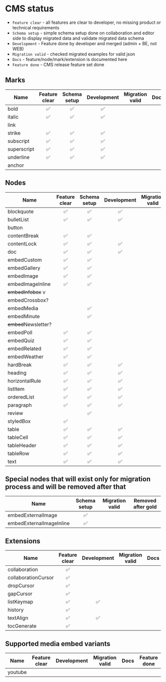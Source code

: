 # CMS status

- `Feature clear` - all features are clear to developer, no missing product or technical requirements
- `Schema setup` - simple schema setup done on collaboration and editor side to display migrated data and validate migrated data schema
- `Development` - Feature done by developer and merged (admin + BE, not WEB)
- `Migration valid` - checked migrated examples for valid json
- `Docs` - feature/node/mark/extension is documented here
- `Feature done` - CMS release feature set done

## Marks
| Name        | Feature clear | Schema setup | Development | Migration valid | Docs | Feature done |
|-------------|:-------------:|:------------:|:-----------:|:---------------:|------|:------------:|
| bold        |       ✅       |      ✅       |      ✅      |                 |      |              |
| italic      |       ✅       |      ✅       |      ✅      |                 |      |              |
| link        |               |              |             |                 |      |              |
| strike      |       ✅       |      ✅       |      ✅      |                 |      |              |
| subscript   |       ✅       |      ✅       |      ✅      |                 |      |              |
| superscript |       ✅       |      ✅       |      ✅      |                 |      |              |
| underline   |       ✅       |      ✅       |      ✅      |                 |      |              |
| anchor      |               |              |             |                 |      |              |

## Nodes
| Name                 | Feature clear | Schema setup | Development | Migration valid | Docs | Feature done |
|----------------------|:-------------:|:------------:|:-----------:|:---------------:|------|:------------:|
| blockquote           |       ✅       |      ✅       |      ✅      |                 |      |              |
| bulletList           |       ✅       |      ✅       |      ✅      |                 |      |              |
| button               |               |              |             |                 |      |              |
| contentBreak         |       ✅       |      ✅       |             |                 |      |              |
| contentLock          |       ✅       |      ✅       |      ✅      |                 |      |              |
| doc                  |       ✅       |      ✅       |      ✅      |                 |      |              |
| embedCustom          |       ✅       |      ✅       |             |                 |      |              |
| embedGallery         |       ✅       |      ✅       |             |                 |      |              |
| embedImage           |       ✅       |      ✅       |             |                 |      |              |
| embedImageInline     |       ✅       |      ✅       |             |                 |      |              |
| ~~embedInfobox~~ v   |               |              |             |                 |      |              |
| embedCrossbox?       |               |              |             |                 |      |              |
| embedMedia           |               |      ✅       |             |                 |      |              |
| embedMinute          |               |      ✅       |             |                 |      |              |
| ~~embed~~Newsletter? |               |              |             |                 |      |              |
| embedPoll            |       ✅       |      ✅       |             |                 |      |              |
| embedQuiz            |       ✅       |      ✅       |             |                 |      |              |
| embedRelated         |       ✅       |      ✅       |             |                 |      |              |
| embedWeather         |       ✅       |      ✅       |             |                 |      |              |
| hardBreak            |       ✅       |      ✅       |      ✅      |                 |      |              |
| heading              |       ✅       |      ✅       |      ✅      |                 |      |              |
| horizontalRule       |       ✅       |      ✅       |      ✅      |                 |      |              |
| listItem             |       ✅       |      ✅       |      ✅      |                 |      |              |
| orderedList          |       ✅       |      ✅       |      ✅      |                 |      |              |
| paragraph            |       ✅       |      ✅       |      ✅      |                 |      |              |
| review               |               |      ✅       |             |                 |      |              |
| styledBox            |       ✅       |              |             |                 |      |              |
| table                |       ✅       |      ✅       |      ✅      |                 |      |              |
| tableCell            |       ✅       |      ✅       |      ✅      |                 |      |              |
| tableHeader          |       ✅       |      ✅       |      ✅      |                 |      |              |
| tableRow             |       ✅       |      ✅       |      ✅      |                 |      |              |
| text                 |       ✅       |      ✅       |      ✅      |                 |      |              |

## Special nodes that will exist only for migration process and will be removed after that
| Name                     | Schema setup | Migration valid | Removed after gold |
|--------------------------|:------------:|:---------------:|:------------------:|
| embedExternalImage       |      ✅       |                 |                    |
| embedExternalImageInline |      ✅       |                 |                    |

## Extensions
| Name                | Feature clear | Development | Migration valid | Docs | Feature done |
|---------------------|:-------------:|:-----------:|:---------------:|------|:------------:|
| collaboration       |        ✅       |             |                 |      |              |
| collaborationCursor |        ✅       |             |                 |      |              |
| dropCursor          |       ✅       |             |                 |      |              |
| gapCursor           |       ✅       |             |                 |      |              |
| listKeymap          |       ✅       |      ✅      |                 |      |              |
| history             |       ✅        |             |                 |      |              |
| textAlign           |       ✅       |      ✅      |                 |      |              |
| tocGenerate         |       ✅       |             |                 |      |              |

## Supported media embed variants
| Name              | Feature clear | Development | Migration valid | Docs | Feature done |
|-------------------|:-------------:|:-----------:|:---------------:|------|:------------:|
| youtube           |               |             |                 |      |              |
